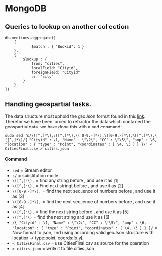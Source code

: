 # MongoDB

## Queries to lookup on another collection

```
db.mentions.aggregate([
    {
            $match : { "Bookid": 1 }
    },
    {
        $lookup : {
            from: "cities",
            localField: "Cityid",
            foreignField: "Cityid",
            as: "city"
        }
    }
])
```
## Handling geospartial tasks.
The data structure most uphold the geoJson format found in this [link](https://docs.mongodb.com/manual/reference/geojson/).
Therefor we have been forced to refractor the data which contained the geospartial data. we have done this with a sed command:
```
sudo sed 's/\([^,]*\),\([^,]*\),\([0-9.-]*\),\([0-9.-]*\),\([^,]*\),\([^,]*\)/{ "Cityid" : \1, "Name" : \"\2\", "CC" : \"\5\", "pop" : \6, "location" : { "type" : "Point", "coordinates" : [ \4, \3 ] } }/' < CitiesFinal.csv > cities.json
```
#### Command
- ```sed``` = Stream editor
- ```s/``` = substitution mode
- ```\([^,]*\),``` = find any string before , and use it as [1]
- ```\([^,]*\),``` = Find next stringt before , and use it as [2]
- ```\([0-9.-]*\),``` = find the next sequence of numbers before , and use it as [3]
- ```\([0-9.-]*\),``` = find the next sequence of numbers before , and use it as [4]
- ```\([^,]*\),``` = find the next string before , and use it as [5]
- ```\([^,]*\)``` = find the next string and use it as [6]
- ```/{ "Cityid" : \1, "Name" : \"\2\", "CC" : \"\5\", "pop" : \6, "location" : { "type" : "Point", "coordinates" : [ \4, \3 ] } }/``` = Now format to json, and using according valid geoJson structure with location -> type:point, coords:[x,y].
- ```< CitiesFinal.csv``` = use CitiesFinal.csv as source for the operation
- ```> cities.json``` = write it to file cities.json


